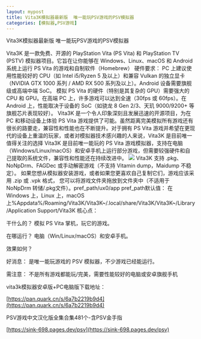 ```yaml
---
layout: mypost
title: Vita3K模拟器最新版  唯一能玩PSV游戏的PSV模拟器
categories: [模拟器,PSV游戏]
---
```


Vita3K模拟器最新版  唯一能玩PSV游戏的PSV模拟器                                                           

Vita3K 是一款免费、开源的 PlayStation Vita (PS Vita) 和 PlayStation TV (PSTV) 模拟器项目。它旨在让你能够在 Windows、Linux、macOS 和 Android 系统上运行 PS Vita 的游戏和自制软件（Homebrew）
硬件要求： PC 上建议使用性能较好的 CPU（如 Intel i5/Ryzen 5 及以上）和兼容 Vulkan 的独立显卡（NVIDIA GTX 1000 系列 / AMD RX 500 系列及以上）。Android 设备需要旗舰级或高端中端 SoC。
模拟 PS Vita 的硬件（特别是其复杂的 GPU）需要强大的 CPU 和 GPU。在高端 PC 上，许多游戏可以达到全速（30fps 或 60fps）。在 Android 上，性能取决于设备的 SoC（如骁龙 8 Gen 2/3、天玑 9000/9200+ 等旗舰芯片表现较好）。
Vita3K 是一个令人印象深刻且发展迅速的开源项目，为在 PC 和移动设备上体验 PS Vita 游戏提供了可能。虽然距离完美模拟所有游戏还有很长的路要走，兼容性和性能也在不断提升。对于拥有 PS Vita 游戏并希望在更现代的设备上重温的玩家，或者对模拟器技术感兴趣的人来说，Vita3K 是目前唯一值得关注的选择
Vita3K 是目前唯一能玩的 PS Vita 游戏模拟器，支持在电脑（Windows/Linux/macOS）和安卓手机上运行部分游戏，但需要较强硬件和自己提取的系统文件，兼容性和性能还在持续改进中。
![](https://pic1.imgdb.cn/item/6880fc9658cb8da5c8d1e664.jpg)
Vita3K 支持 .pkg、NoNpDrm、FAGDec 或手动解密游戏（不支持 Vitamin dump，Maidump 不稳定）。 如果您想从模拟器安装游戏，或者如果您更喜欢自己复制它们，游戏应该采用 .zip 或 .vpk 格式， 您可以将游戏文件夹拖放到文件夹中（不适用于 NoNpDrm 转储/.pkg文件）。pref_path/ux0/app
pref_path默认值：
在 Windows
上，Linux
上，macOS 上%Appdata%/Roaming/Vita3K/Vita3K~/.local/share/Vita3K/Vita3K~/Library/Application Support/Vita3K
核心点：

干什么的？ 模拟 PS Vita 掌机，玩它的游戏。

在哪运行？ 电脑（Win/Linux/macOS）和安卓手机。

效果如何？

好消息： 是唯一能玩游戏的 PSV 模拟器，不少游戏已经能运行。

需注意： 不是所有游戏都能玩/完美，需要性能较好的电脑或安卓旗舰手机

vita3k模拟器安卓版+PC电脑版下载地址：

[https://pan.quark.cn/s/6a7b2219b9d4](https://pan.quark.cn/s/6a7b2219b9d4)

PSV游戏中文汉化版全集合集481个-含PSV金手指

[https://sink-698.pages.dev/psv](https://sink-698.pages.dev/psv)
